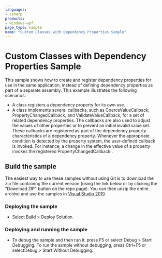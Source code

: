 ```yaml
---
languages:
- csharp
products:
- windows-wpf
page_type: sample
name: "Custom Classes with Dependency Properties Sample"
---
```


# Custom Classes with Dependency Properties Sample
This sample shows how to create and register dependency properties for use in the same application, instead of defining dependency properties as part of a separate assembly.
This example illustrates the following scenarios:

- A class registers a dependency property for its own use.
- A class implements several callbacks, such as CoerceValueCallback, PropertyChangedCallback, and ValidateValueCallback, for a set of related dependency properties. The callbacks are also used to adjust the values of other properties or to prevent an initial invalid value set. These callbacks are registered as part of the dependency property characteristics of a dependency property. Whenever the appropriate condition is detected by the property system, the user-defined callback is invoked. For instance, a change in the effective value of a property invokes the registered PropertyChangedCallback .

## Build the sample
The easiest way to use these samples without using Git is to download the zip file containing the current version (using the link below or by clicking the "Download ZIP" button on the repo page). You can then unzip the entire archive and use the samples in [Visual Studio 2019](https://www.visualstudio.com/wpf-vs).

### Deploying the sample
- Select Build > Deploy Solution. 

### Deploying and running the sample
- To debug the sample and then run it, press F5 or select Debug >  Start Debugging. To run the sample without debugging, press Ctrl+F5 or selectDebug > Start Without Debugging. 



